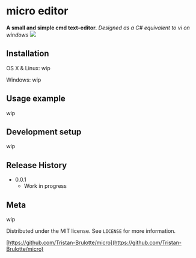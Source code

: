 # micro editor
**A small and simple cmd text-editor.**
*Designed as a C# equivalent to vi on windows*
![](images/screenshot.png)

## Installation

OS X & Linux:
wip

Windows:
wip

## Usage example
wip

## Development setup
wip

## Release History

* 0.0.1
    * Work in progress

## Meta
wip

Distributed under the MIT license. See ``LICENSE`` for more information.

[https://github.com/Tristan-Brulotte/micro](https://github.com/Tristan-Brulotte/micro)
